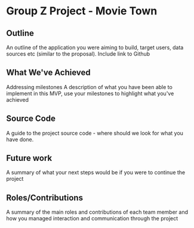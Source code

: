 # Group Z Project - Movie Town

<!--Feel free to change the headings around, not sure what they should be set to.-->

## Outline	
An outline of the application you were aiming to build, target users, data sources etc (similar to the proposal). Include link to Github

## What We've Achieved
Addressing milestones	A description of what you have been able to implement in this MVP, use your milestones to highlight what you've achieved

## Source Code
A guide to the project source code - where should we look for what you have done. 
<!-- Refer to screenshots in screenshot folder -->

## Future work	
A summary of what your next steps would be if you were to continue the project

## Roles/Contributions	
A summary of the main roles and contributions of each team member and how you managed interaction and communication through the project
